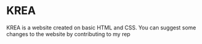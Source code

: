 # KREA

KREA is a website created on basic HTML and CSS. You can suggest some changes to the website by contributing to my rep
